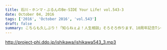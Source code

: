 ```yaml
---
title: 石川・ホンマ・ぶるんのBe-SIDE Your Life! vol.543-3
date: October 04, 2016
tags: ['2016', 'October 2016', 'vol.543']
draft: false
summary: こちらも久しぶり！「知らねぇよ！人生相談」そろそろ作ります、10周年記念Tシャツ。SAITO
---
```


http://project-phi.ddo.jp/ishikawa/ishikawa543_3.mp3
